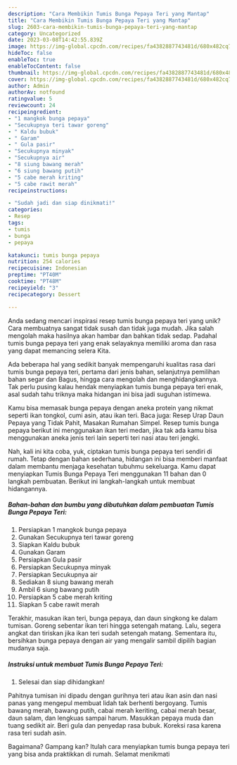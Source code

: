 ```yaml
---
description: "Cara Membikin Tumis Bunga Pepaya Teri yang Mantap"
title: "Cara Membikin Tumis Bunga Pepaya Teri yang Mantap"
slug: 2603-cara-membikin-tumis-bunga-pepaya-teri-yang-mantap
category: Uncategorized
date: 2023-03-08T14:42:55.839Z
image: https://img-global.cpcdn.com/recipes/fa4382887743481d/680x482cq70/tumis-bunga-pepaya-teri-foto-resep-utama.jpg
hideToc: false
enableToc: true
enableTocContent: false
thumbnail: https://img-global.cpcdn.com/recipes/fa4382887743481d/680x482cq70/tumis-bunga-pepaya-teri-foto-resep-utama.jpg
cover: https://img-global.cpcdn.com/recipes/fa4382887743481d/680x482cq70/tumis-bunga-pepaya-teri-foto-resep-utama.jpg
author: Admin
authorAv: notfound
ratingvalue: 5
reviewcount: 24
recipeingredient:
- "1 mangkok bunga pepaya"
- "Secukupnya teri tawar goreng"
- " Kaldu bubuk"
- " Garam"
- " Gula pasir"
- "Secukupnya minyak"
- "Secukupnya air"
- "8 siung bawang merah"
- "6 siung bawang putih"
- "5 cabe merah kriting"
- "5 cabe rawit merah"
recipeinstructions:

- "Sudah jadi dan siap dinikmati!"
categories:
- Resep
tags:
- tumis
- bunga
- pepaya

katakunci: tumis bunga pepaya 
nutrition: 254 calories
recipecuisine: Indonesian
preptime: "PT40M"
cooktime: "PT48M"
recipeyield: "3"
recipecategory: Dessert

---
```





Anda sedang mencari inspirasi resep tumis bunga pepaya teri yang unik? Cara membuatnya sangat tidak susah dan tidak juga mudah. Jika salah mengolah maka hasilnya akan hambar dan bahkan tidak sedap. Padahal tumis bunga pepaya teri yang enak selayaknya memiliki aroma dan rasa yang dapat memancing selera Kita.





Ada beberapa hal yang sedikit banyak mempengaruhi kualitas rasa dari tumis bunga pepaya teri, pertama dari jenis bahan, selanjutnya pemilihan bahan segar dan Bagus, hingga cara mengolah dan menghidangkannya. Tak perlu pusing kalau hendak menyiapkan tumis bunga pepaya teri enak,      asal sudah tahu triknya maka hidangan ini bisa jadi suguhan istimewa.














Kamu bisa memasak bunga pepaya dengan aneka protein yang nikmat seperti ikan tongkol, cumi asin, atau ikan teri. Baca juga: Resep Urap Daun Pepaya yang Tidak Pahit, Masakan Rumahan Simpel. Resep tumis bunga pepaya berikut ini menggunakan ikan teri medan, jika tak ada kamu bisa menggunakan aneka jenis teri lain seperti teri nasi atau teri jengki.






Nah, kali ini kita coba, yuk, ciptakan tumis bunga pepaya teri sendiri di rumah. Tetap dengan bahan sederhana, hidangan ini bisa memberi manfaat dalam membantu menjaga kesehatan tubuhmu sekeluarga. Kamu dapat menyiapkan Tumis Bunga Pepaya Teri menggunakan 11 bahan dan 0 langkah pembuatan. Berikut ini langkah-langkah untuk membuat hidangannya.

<!--inarticleads1-->

##### Bahan-bahan dan bumbu yang dibutuhkan dalam pembuatan Tumis Bunga Pepaya Teri:

1. Persiapkan 1 mangkok bunga pepaya
1. Gunakan Secukupnya teri tawar goreng
1. Siapkan  Kaldu bubuk
1. Gunakan  Garam
1. Persiapkan  Gula pasir
1. Persiapkan Secukupnya minyak
1. Persiapkan Secukupnya air
1. Sediakan 8 siung bawang merah
1. Ambil 6 siung bawang putih
1. Persiapkan 5 cabe merah kriting
1. Siapkan 5 cabe rawit merah


Terakhir, masukan ikan teri, bunga pepaya, dan daun singkong ke dalam tumisan. Goreng sebentar ikan teri hingga setengah matang. Lalu, segera angkat dan tiriskan jika ikan teri sudah setengah matang. Sementara itu, bersihkan bunga pepaya dengan air yang mengalir sambil dipilih bagian mudanya saja. 

<!--inarticleads2-->

##### Instruksi untuk membuat Tumis Bunga Pepaya Teri:


1. Selesai dan siap dihidangkan!

Pahitnya tumisan ini dipadu dengan gurihnya teri atau ikan asin dan nasi panas yang mengepul membuat lidah tak berhenti bergoyang. Tumis bawang merah, bawang putih, cabai merah keriting, cabai merah besar, daun salam, dan lengkuas sampai harum. Masukkan pepaya muda dan tuang sedikit air. Beri gula dan penyedap rasa bubuk. Koreksi rasa karena rasa teri sudah asin. 

Bagaimana? Gampang kan? Itulah cara menyiapkan tumis bunga pepaya teri yang bisa anda praktikkan di rumah. Selamat menikmati
